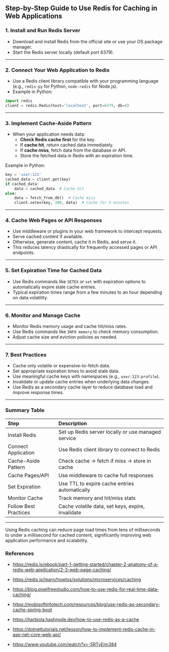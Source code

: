 ## Step-by-Step Guide to Use Redis for Caching in Web Applications

### 1. Install and Run Redis Server

- Download and install Redis from the official site or use your OS package manager.
- Start the Redis server locally (default port 6379).

---

### 2. Connect Your Web Application to Redis

- Use a Redis client library compatible with your programming language (e.g., `redis-py` for Python, `node-redis` for Node.js).
- Example in Python:

```python
import redis
client = redis.Redis(host='localhost', port=6379, db=0)
```


---

### 3. Implement Cache-Aside Pattern

- When your application needs data:
    - **Check Redis cache first** for the key.
    - If **cache hit**, return cached data immediately.
    - If **cache miss**, fetch data from the database or API.
    - Store the fetched data in Redis with an expiration time.

Example in Python:

```python
key = 'user:123'
cached_data = client.get(key)
if cached_data:
    data = cached_data  # Cache hit
else:
    data = fetch_from_db()  # Cache miss
    client.setex(key, 300, data)  # Cache for 5 minutes
```


---

### 4. Cache Web Pages or API Responses

- Use middleware or plugins in your web framework to intercept requests.
- Serve cached content if available.
- Otherwise, generate content, cache it in Redis, and serve it.
- This reduces latency drastically for frequently accessed pages or API endpoints.

---

### 5. Set Expiration Time for Cached Data

- Use Redis commands like `SETEX` or `set` with expiration options to automatically expire stale cache entries.
- Typical expiration times range from a few minutes to an hour depending on data volatility.

---

### 6. Monitor and Manage Cache

- Monitor Redis memory usage and cache hit/miss rates.
- Use Redis commands like `INFO memory` to check memory consumption.
- Adjust cache size and eviction policies as needed.

---

### 7. Best Practices

- Cache only volatile or expensive-to-fetch data.
- Set appropriate expiration times to avoid stale data.
- Use meaningful cache keys with namespaces (e.g., `user:123:profile`).
- Invalidate or update cache entries when underlying data changes.
- Use Redis as a secondary cache layer to reduce database load and improve response times.

---

### Summary Table

| Step | Description |
| :-- | :-- |
| Install Redis | Set up Redis server locally or use managed service |
| Connect Application | Use Redis client library to connect to Redis |
| Cache-Aside Pattern | Check cache → fetch if miss → store in cache |
| Cache Pages/API | Use middleware to cache full responses |
| Set Expiration | Use TTL to expire cache entries automatically |
| Monitor Cache | Track memory and hit/miss stats |
| Follow Best Practices | Cache volatile data, set keys, expire, invalidate |


---

Using Redis caching can reduce page load times from tens of milliseconds to under a millisecond for cached content, significantly improving web application performance and scalability.

### References

- https://redis.io/ebook/part-1-getting-started/chapter-2-anatomy-of-a-redis-web-application/2-3-web-page-caching/

- https://redis.io/learn/howtos/solutions/microservices/caching

- https://blog.pixelfreestudio.com/how-to-use-redis-for-real-time-data-caching/

- https://mobisoftinfotech.com/resources/blog/use-redis-as-secondary-cache-spring-boot

- https://harbiola.hashnode.dev/how-to-use-redis-as-a-cache

- https://dotnettutorials.net/lesson/how-to-implement-redis-cache-in-asp-net-core-web-api/

- https://www.youtube.com/watch?v=-5RTyEim384

